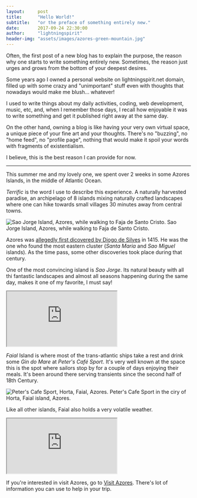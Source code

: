 ```yaml
---
layout:     post
title:      "Hello World!"
subtitle:   "or the preface of something entirely new."
date:       2017-09-24 22:30:00
author:     "lightningspirit"
header-img: "assets/images/azores-green-mountain.jpg"
---
```


Often, the first post of a new blog has to explain the purpose, the reason why one starts to write something entirely new. Sometimes, the reason just urges and grows from the bottom of your deepest desires.

Some years ago I owned a personal website on lightningspirit.net domain, filled up with some crazy and "unimportant" stuff even with thoughts that nowadays would make me blush... whatever!

I used to write things about my daily activities, coding, web development, music, etc, and, when I remember those days, I recall how enjoyable it was to write something and get it published right away at the same day.

On the other hand, owning a blog is like having your very own virtual space, a unique piece of your fine art and your thoughts. There's no "buzzing", no "home feed", no "profile page", nothing that would make it spoil your words with fragments of existentialism.

I believe, this is the best reason I can provide for now.

<hr>

This summer me and my lovely one, we spent over 2 weeks in some Azores Islands, in the middle of Atlantic Ocean. 

*Terrific* is the word I use to describe this experience. A naturally harvested paradise, an archipelago of 8 islands mixing naturally crafted landscapes where one can hike towards small villages 30 minutes away from central towns.

<img src="{{ site.baseurl }}/assets/images/azores-green-mountain-ocean.jpg" class="img-fluid" alt="Sao Jorge Island, Azores, while walking to Faja de Santo Cristo.">
<span class="caption text-muted">Sao Jorge Island, Azores, while walking to Faja de Santo Cristo.</span>

Azores was [allegedly first dicovered by Diogo de Silves](https://en.wikipedia.org/wiki/History_of_the_Azores) in 1415. He was the one who found the most eastern cluster (*Santa Maria* and *Sao Miguel* islands). As the time pass, some other discoveries took place during that century. 

One of the most convincing island is *Sao Jorge*. Its natural beauty with all thi fantastic landscapes and almost all seasons happening during the same day, makes it one of my favorite, I must say!

<div class="embed-responsive embed-responsive-16by9">
    <iframe  class="embed-responsive-item" src="https://www.youtube.com/embed/Yy4-lEeNX-o" allowfullscreen></iframe>
</div>

*Faial* Island is where most of the trans-atlantic ships take a rest and drink some *Gin do Mare*  at *Peter's Café Sport*. It's very well known at the space this is the spot where sailors stop by for a couple of days enjoying their meals. It's been around there serving transients since the second half of 18th Century.

<img src="{{ site.baseurl }}/assets/images/azores-faial-peter-cafe-sport.jpg" class="img-fluid" alt="Peter's Cafe Sport, Horta, Faial, Azores.">
<span class="caption text-muted">Peter's Cafe Sport in the ciry of Horta, Faial island, Azores.</span>

Like all other islands, Faial also holds a very volatile weather.

<div class="embed-responsive embed-responsive-16by9">
    <iframe  class="embed-responsive-item" src="https://www.youtube.com/embed/WBhPF8_qaYc" allowfullscreen></iframe>
</div>

If you're interested in visit Azores, go to [Visit Azores](https://www.visitazores.com/en). There's lot of information you can use to help in your trip.
